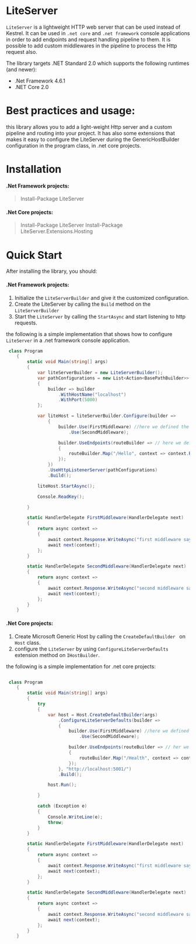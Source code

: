 # LiteServer

`LiteServer` is a lightweight HTTP web server that can be used instead of Kestrel. It can be used in `.net core` and `.net framework` console applications in order to add endpoints and request handling pipeline to them. It is possible to add custom middlewares in the pipeline to process the Http request also.

The library targets .NET Standard 2.0 which supports the following runtimes (and newer):

* .Net Framework 4.6.1
* .NET Core 2.0

# Best practices and usage:

this library allows you to add a light-weight Http server and a custom pipeline and routing into your project. It has also some extensions that makes it easy to configure the LiteServer during the GenericHostBuilder configuration in the program class, in .net core projects.

# Installation

#### .Net Framework projects:

> Install-Package LiteServer 

#### .Net Core projects:

> Install-Package LiteServer 
> Install-Package LiteServer.Extensions.Hosting 

# Quick Start

After installing the library, you should:

#### .Net Framework projects:

1. Initialize the `LiteServerBuilder` and give it the customized configuration.
2. Create the LiteServer by calling the `Build` method on the `LiteServerBuilder`
3. Start the `LiteServer` by calling the `StartAsync` and start listening to http requests.

the following is a simple implementation that shows how to configure `LiteServer` in a .net framework console application.

``` csharp
 class Program
    {
        static void Main(string[] args)
        {
            var liteServerBuilder = new LiteServerBuilder();
            var pathConfigurations = new List<Action<BasePathBuilder>>()
            {
                builder => builder
                    .WithHostName("localhost")
                    .WithPort(5000)
            };

            var liteHost = liteServerBuilder.Configure(builder =>
                {
                    builder.Use(FirstMiddleware) //here we defined the middleware pipeline
                        .Use(SecondMiddleware);

                    builder.UseEndpoints(routeBuilder => // here we defined routing
                    {
                        routeBuilder.Map("/Hello", context => context.Response.WriteAsync("Hello world"));
                    });
                })
                .UseHttpListenerServer(pathConfigurations)
                .Build();

            liteHost.StartAsync();

            Console.ReadKey();

        }

        static HandlerDelegate FirstMiddleware(HandlerDelegate next)
        {
            return async context =>
            {
                await context.Response.WriteAsync("first middleware says hello! =>");
                await next(context);
            };
        }

        static HandlerDelegate SecondMiddleware(HandlerDelegate next)
        {
            return async context =>
            {
                await context.Response.WriteAsync("second middleware says hello =>");
                await next(context);
            };
        }
    }
```

#### .Net Core projects:

1. Create Microsoft Generic Host by calling the `CreateDefaultBuilder ` on `Host` class.
2. configure the `LiteServer` by using `ConfigureLiteServerDefaults` extension method on `IHostBuilder`.

the following is a simple implementation for .net core projects:

```csharp

 class Program
    {
        static void Main(string[] args)
        {
            try
            {
                var host = Host.CreateDefaultBuilder(args)
                    .ConfigureLiteServerDefaults(builder =>
                    {
                        builder.Use(FirstMiddleware) //here we defined the middleware pipeline
                            .Use(SecondMiddleware);

                        builder.UseEndpoints(routeBuilder => // her we defined the routing and endpoints
                        {
                            routeBuilder.Map("/Health", context => context.Response.WriteAsync("I am healthy"));
                        });
                    }, "http://localhost:5001/")
                    .Build();

                host.Run();

            }

            catch (Exception e)
            {
                Console.WriteLine(e);
                throw;
            }
        }

        static HandlerDelegate FirstMiddleware(HandlerDelegate next)
        {
            return async context =>
            {
                await context.Response.WriteAsync("first middleware says hello! =>");
                await next(context);
            };
        }

        static HandlerDelegate SecondMiddleware(HandlerDelegate next)
        {
            return async context =>
            {
                await context.Response.WriteAsync("second middleware says hello =>");
                await next(context);
            };
        }
    }
```







